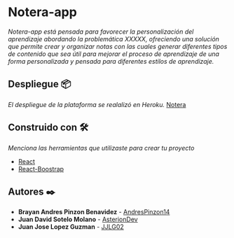 # Notera-app

_Notera-app está pensada para favorecer la personalización del aprendizaje abordando la problemática XXXXX, ofreciendo una solución que permite crear y organizar notas con las cuales generar diferentes tipos de contenido que sea útil para mejorar el proceso de aprendizaje de una forma personalizada y pensada para diferentes estilos de aprendizaje._

## Despliegue 📦

_El despliegue de la plataforma se realalizó en Heroku._
[Notera](https://notera-app.herokuapp.com/) 

## Construido con 🛠️

_Menciona las herramientas que utilizaste para crear tu proyecto_

* [React](https://es.reactjs.org/) 
* [React-Boostrap](https://react-bootstrap.github.io/) 

## Autores ✒️


* **Brayan Andres Pinzon Benavidez** -  [AndresPinzon14](https://github.com/AndresPinzon14)
* **Juan David Sotelo Molano** -  [AsterionDev](https://github.com/AsterionDev)
* **Juan Jose Lopez Guzman** -  [JJLG02](https://github.com/JJLG02)

